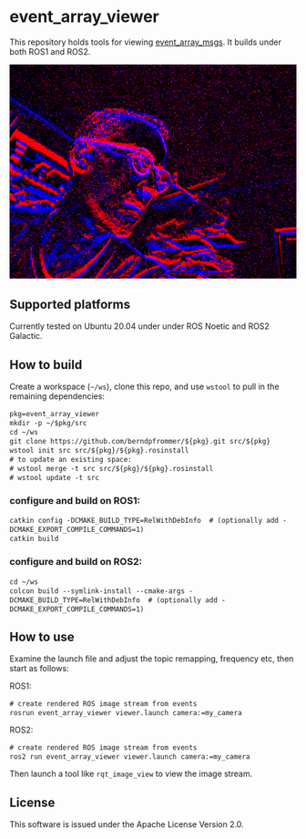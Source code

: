 # event_array_viewer

This repository holds tools for viewing
[event_array_msgs](https://github.com/berndpfrommer/event_array_msgs). It
builds under both ROS1 and ROS2.

![event_image](images/event_viewer.png)

## Supported platforms

Currently tested on Ubuntu 20.04 under under ROS Noetic and ROS2 Galactic.


## How to build
Create a workspace (``~/ws``), clone this repo, and use ``wstool``
to pull in the remaining dependencies:

```
pkg=event_array_viewer
mkdir -p ~/$pkg/src
cd ~/ws
git clone https://github.com/berndpfrommer/${pkg}.git src/${pkg}
wstool init src src/${pkg}/${pkg}.rosinstall
# to update an existing space:
# wstool merge -t src src/${pkg}/${pkg}.rosinstall
# wstool update -t src
```

### configure and build on ROS1:

```
catkin config -DCMAKE_BUILD_TYPE=RelWithDebInfo  # (optionally add -DCMAKE_EXPORT_COMPILE_COMMANDS=1)
catkin build
```

### configure and build on ROS2:

```
cd ~/ws
colcon build --symlink-install --cmake-args -DCMAKE_BUILD_TYPE=RelWithDebInfo  # (optionally add -DCMAKE_EXPORT_COMPILE_COMMANDS=1)
```

## How to use

Examine the launch file and adjust the topic remapping, frequency
etc, then start as follows:

ROS1:
```
# create rendered ROS image stream from events
rosrun event_array_viewer viewer.launch camera:=my_camera
```

ROS2:
```
# create rendered ROS image stream from events
ros2 run event_array_viewer viewer.launch camera:=my_camera
```

Then launch a tool like ``rqt_image_view`` to view the image stream.

## License

This software is issued under the Apache License Version 2.0.
